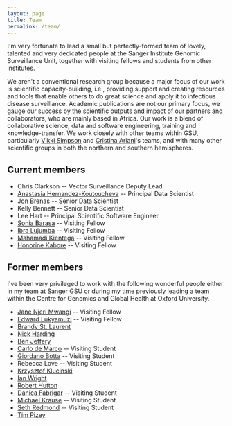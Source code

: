 ```yaml
---
layout: page
title: Team
permalink: /team/
---
```


I'm very fortunate to lead a small but perfectly-formed team of
lovely, talented and very dedicated people at the Sanger Institute
Genomic Surveillance Unit, together with visiting fellows and students
from other institutes.

We aren't a conventional research group because a major focus of our
work is scientific capacity-building, i.e., providing support and
creating resources and tools that enable others to do great science
and apply it to infectious disease surveillance. Academic publications
are not our primary focus, we gauge our success by the scientific
outputs and impact of our partners and collaborators, who are mainly
based in Africa. Our work is a blend of collaborative science, data
and software engineering, training and knowledge-transfer. We work
closely with other teams within GSU, particularly [Vikki Simpson](https://anopheles-genomic-surveillance.github.io/) and [Cristina Ariani](https://www.linkedin.com/in/cristina-ariani-0829a126/)'s teams, and with many other scientific groups in both the northern and southern hemispheres.

## Current members

* Chris Clarkson -- Vector Surveillance Deputy Lead
* [Anastasia Hernandez-Koutoucheva](https://www.linkedin.com/in/anastasia-hernandez-koutoucheva/) -- Principal Data Scientist
* [Jon Brenas](https://www.linkedin.com/in/brenas-jon-6bb79670/) -- Senior Data Scientist
* Kelly Bennett -- Senior Data Scientist
* Lee Hart -- Principal Scientific Software Engineer
* [Sonia Barasa](https://www.linkedin.com/in/sonia-barasa-522107b9/) -- Visiting Fellow
* [Ibra Lujumba](https://www.linkedin.com/in/ibra-lujumba/) -- Visiting Fellow
* [Mahamadi Kientega](https://www.linkedin.com/in/mahamadi-kientega-020a1917a/) -- Visiting Fellow
* [Honorine Kabore](https://www.linkedin.com/in/honorine-kabor%C3%A9-b7852126b/) -- Visiting Fellow

## Former members

I've been very privileged to work with the following wonderful people
either in my team at Sanger GSU or during my time previously leading a
team within the Centre for Genomics and Global Health at Oxford
University.

* [Jane Njeri Mwangi](https://www.linkedin.com/in/jane-njeri/) -- Visiting Fellow
* [Edward Lukyamuzi](https://www.linkedin.com/in/edward-lukyamuzi-784350218/) -- Visiting Fellow
* [Brandy St. Laurent](https://www.linkedin.com/in/brandy-st-laurent/)
* [Nick Harding](https://www.linkedin.com/in/nick-harding-52898132/)
* [Ben Jeffery](https://www.linkedin.com/in/ben-jeffery-b9618310/)
* [Carlo de Marco](https://www.linkedin.com/in/carlo-maria-de-marco/) -- Visiting Student
* [Giordano Botta](https://www.linkedin.com/in/giordanobotta/) -- Visiting Student
* Rebecca Love -- Visiting Student
* [Krzysztof Klucinski](https://www.linkedin.com/in/krzysztof-kluczynski-480a2295/)
* [Ian Wright](https://www.linkedin.com/in/iandwright/)
* [Robert Hutton](https://www.linkedin.com/in/robert-hutton-32bb3623/)
* [Danica Fabrigar](https://www.linkedin.com/in/danica-fabrigar-baabb859/) -- Visiting Student
* [Michael Krause](https://med.virginia.edu/ophthalmology/uva-ophthalmology-faculty-services/michael-a-krause-md-phd/) -- Visiting Student
* [Seth Redmond](https://www.linkedin.com/in/sethnr/) -- Visiting Student
* [Tim Pizey](https://www.linkedin.com/in/timpizey/)

